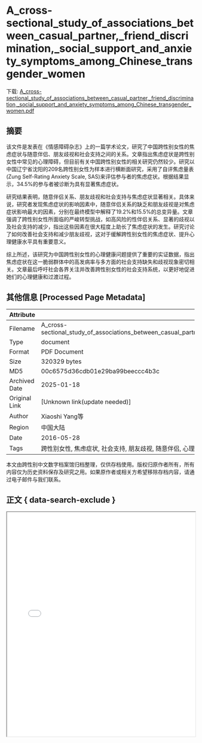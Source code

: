 # A_cross-sectional_study_of_associations_between_casual_partner,_friend_discrimination,_social_support_and_anxiety_symptoms_among_Chinese_transgender_women

<!-- tcd_download_link -->
下载: [A_cross-sectional_study_of_associations_between_casual_partner,_friend_discrimination,_social_support_and_anxiety_symptoms_among_Chinese_transgender_women.pdf](A_cross-sectional_study_of_associations_between_casual_partner,_friend_discrimination,_social_support_and_anxiety_symptoms_among_Chinese_transgender_women.pdf)
<!-- tcd_download_link_end -->

## 摘要

<!-- tcd_abstract -->
该文件是发表在《情感障碍杂志》上的一篇学术论文，研究了中国跨性别女性的焦虑症状与随意伴侣、朋友歧视和社会支持之间的关系。文章指出焦虑症状是跨性别女性中常见的心理障碍，但目前有关中国跨性别女性的相关研究仍然较少。研究以中国辽宁省沈阳的209名跨性别女性为样本进行横断面研究，采用了自评焦虑量表(Zung Self-Rating Anxiety Scale, SAS)来评估参与者的焦虑症状。根据结果显示，34.5%的参与者被诊断为具有显著焦虑症状。

研究结果表明，随意伴侣关系、朋友歧视和社会支持与焦虑症状显著相关。具体来说，研究者发现焦虑症状的影响因素中，随意伴侣关系的缺乏和朋友歧视是对焦虑症状影响最大的因素，分别在最终模型中解释了19.2%和15.5%的总变异量。文章强调了跨性别女性所面临的严峻转型挑战，如高风险的性伴侣关系、显著的歧视以及社会支持的减少，指出这些因素在很大程度上助长了焦虑症状的发生。研究讨论了如何改善社会支持和减少朋友歧视，这对于缓解跨性别女性的焦虑症状、提升心理健康水平具有重要意义。

综上所述，该研究为中国跨性别女性的心理健康问题提供了重要的实证数据，指出焦虑症状在这一脆弱群体中的高发病率与多方面的社会支持缺失和歧视现象密切相关。文章最后呼吁社会各界关注并改善跨性别女性的社会支持系统，以更好地促进她们的心理健康和过渡过程。

<!-- tcd_abstract_end -->

## 其他信息 [Processed Page Metadata]

| Attribute       | Value                                  |
|-----------------|----------------------------------------|
| Filename        | A_cross-sectional_study_of_associations_between_casual_partner,_friend_discrimination,_social_support_and_anxiety_symptoms_among_Chinese_transgender_women.pdf                             |
| Type            | document                                 |
| Format          | PDF Document                               |
| Size            | 320329 bytes                           |
| MD5             | 00c6575d36cdb01e29ba99beeccc4b3c                                  |
| Archived Date   | 2025-01-18                             |
| Original Link   | [Unknown link(update needed)]                         |
| Author          | Xiaoshi Yang等                               |
| Region          | 中国大陆                               |
| Date            | 2016-05-28                                 |
| Tags            | 跨性别女性, 焦虑症状, 社会支持, 朋友歧视, 随意伴侣, 心理健康, 研究论文                                 |

本文由跨性别中文数字档案馆归档整理，仅供存档使用。版权归原作者所有，所有内容仅为历史资料保存及研究之用。如果原作者或相关方希望移除存档内容，请通过电子邮件与我们联系。

## 正文 { data-search-exclude }

<!-- tcd_main_text -->
<iframe src="../A_cross-sectional_study_of_associations_between_casual_partner,_friend_discrimination,_social_support_and_anxiety_symptoms_among_Chinese_transgender_women.pdf" width="100%" height="600px">
    <p>无法显示PDF，请下载查看。</p>
</iframe>
<!-- tcd_main_text_end -->

